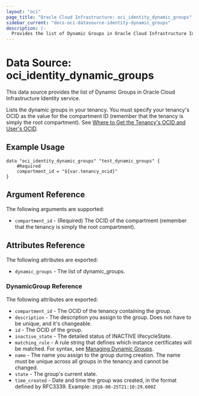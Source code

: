 ```yaml
---
layout: "oci"
page_title: "Oracle Cloud Infrastructure: oci_identity_dynamic_groups"
sidebar_current: "docs-oci-datasource-identity-dynamic_groups"
description: |-
  Provides the list of Dynamic Groups in Oracle Cloud Infrastructure Identity service
---
```


# Data Source: oci_identity_dynamic_groups
This data source provides the list of Dynamic Groups in Oracle Cloud Infrastructure Identity service.

Lists the dynamic groups in your tenancy. You must specify your tenancy's OCID as the value for
the compartment ID (remember that the tenancy is simply the root compartment).
See [Where to Get the Tenancy's OCID and User's OCID](https://docs.cloud.oracle.com/iaas/Content/API/Concepts/apisigningkey.htm#five).


## Example Usage

```hcl
data "oci_identity_dynamic_groups" "test_dynamic_groups" {
	#Required
	compartment_id = "${var.tenancy_ocid}"
}
```

## Argument Reference

The following arguments are supported:

* `compartment_id` - (Required) The OCID of the compartment (remember that the tenancy is simply the root compartment). 


## Attributes Reference

The following attributes are exported:

* `dynamic_groups` - The list of dynamic_groups.

### DynamicGroup Reference

The following attributes are exported:

* `compartment_id` - The OCID of the tenancy containing the group.
* `description` - The description you assign to the group. Does not have to be unique, and it's changeable.
* `id` - The OCID of the group.
* `inactive_state` - The detailed status of INACTIVE lifecycleState.
* `matching_rule` - A rule string that defines which instance certificates will be matched. For syntax, see [Managing Dynamic Groups](https://docs.cloud.oracle.com/iaas/Content/Identity/Tasks/managingdynamicgroups.htm). 
* `name` - The name you assign to the group during creation. The name must be unique across all groups in the tenancy and cannot be changed. 
* `state` - The group's current state.
* `time_created` - Date and time the group was created, in the format defined by RFC3339.  Example: `2016-08-25T21:10:29.600Z` 

